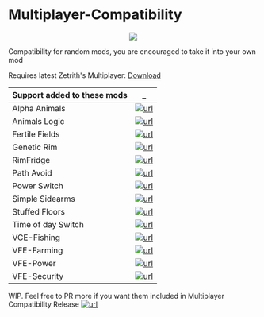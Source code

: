 # Multiplayer-Compatibility

<p align="center">
  <img src="https://raw.githubusercontent.com/rwmt/Multiplayer-Compatibility/master/About/Preview.png">
</p>

Compatibility for random mods, you are encouraged to take it into your own mod

Requires latest Zetrith's Multiplayer: [Download](https://github.com/rwmt/Multiplayer)


Support added to these mods | _
--- | ---
Alpha Animals        | [![url][steam]](https://steamcommunity.com/sharedfiles/filedetails/?id=1541721856)
Animals Logic        | [![url][repo]](https://github.com/quicksilverfox/RimworldMods/tree/master/AnimalsLogic)
Fertile Fields       | [![url][steam]](https://steamcommunity.com/sharedfiles/filedetails/?id=2012735237)
Genetic Rim          | [![url][repo]](https://github.com/juanosarg/GeneticRim)
RimFridge            | [![url][repo]](https://github.com/KiameV/rimworld-rimfridge)
Path Avoid           | [![url][repo]](https://github.com/KiameV/rimworld-pathavoid)
Power Switch         | [![url][repo]](https://github.com/HaploX1/RimWorld-PowerSwitch)
Simple Sidearms      | [![url][repo]](https://github.com/PeteTimesSix/SimpleSidearms)
Stuffed Floors       | [![url][repo]](https://github.com/FluffierThanThou/StuffedFloors)
Time of day Switch   | [![url][repo]](https://bitbucket.org/merthsoft/timeofdayswitch)
VCE-Fishing          | [![url][repo]](https://github.com/juanosarg/VanillaCuisineExpanded-Fishing)
VFE-Farming          | [![url][steam]](https://steamcommunity.com/sharedfiles/filedetails/?id=1957158779)
VFE-Power            | [![url][repo]](https://github.com/AndroidQuazar/VanillaFurnitureExpanded-Power)
VFE-Security         | [![url][repo]](https://github.com/AndroidQuazar/VanillaFurnitureExpanded-Security)

WIP. Feel free to PR more if you want them included in Multiplayer Compatibility Release [![url][steam]](https://steamcommunity.com/sharedfiles/filedetails/?id=1629973374)

[repo]: https://i.imgur.com/lMH6WZV.png
[steam]: https://i.imgur.com/XEAiSka.png
